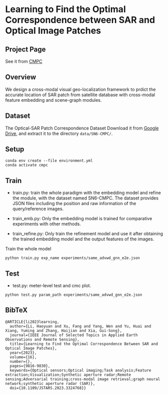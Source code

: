 # Learning to Find the Optimal Correspondence between SAR and Optical Image Patches


## Project Page
See it from [CMPC](https://Collebt.github.io/CMPC/)

## Overview
We design a cross-modal visual geo-localization framework to prdict the accurate location of SAR patch from satellite database with cross-modal feature embedding and scene-graph modules.


## Dataset 
The Optical-SAR Patch Correspondence Dataset
Download it from [Google Drive](https://drive.google.com/drive/folders/1KXbHCG47QnmvWWBGzroBZdkIy79tDXZp), and extract it to the directory `data/SN6-CMPC/`.

## Setup
```
conda env create --file environment.yml
conda activate cmpc
```

## Train


- train.py: train the whole paradigm with the embedding model and refine the module, with the dataset named SN6-CMPC. The dataset provides JSON files including the position and raw information of the query/reference images.

- train_emb.py: Only the embedding model is trained for comparative experiments with other methods. 

- train_refine.py: Only train the refinement model and use it after obtaining the trained embedding model and the output features of the images.

Train the whole model
```
python train.py exp_name experiments/same_advwd_gnn_e2e.json
```


## Test
- test.py: meter-level test and cmc plot.
```
python test.py param_path experiments/same_advwd_gnn_e2e.json
```

## BibTeX
```
@ARTICLE{li2023learning,
  author={Li, Haoyuan and Xu, Fang and Yang, Wen and Yu, Huai and Xiang, Yuming and Zhang, Haijian and Xia, Gui-Song},
  journal={IEEE Journal of Selected Topics in Applied Earth Observations and Remote Sensing}, 
  title={Learning to Find the Optimal Correspondence Between SAR and Optical Image Patches}, 
  year={2023},
  volume={16},
  number={},
  pages={9816-9830},
  keywords={Optical sensors;Optical imaging;Task analysis;Feature extraction;Visualization;Synthetic aperture radar;Remote sensing;Adversarial training;cross-modal image retrieval;graph neural network;synthetic aperture radar (SAR)},
  doi={10.1109/JSTARS.2023.3324768}}
```
